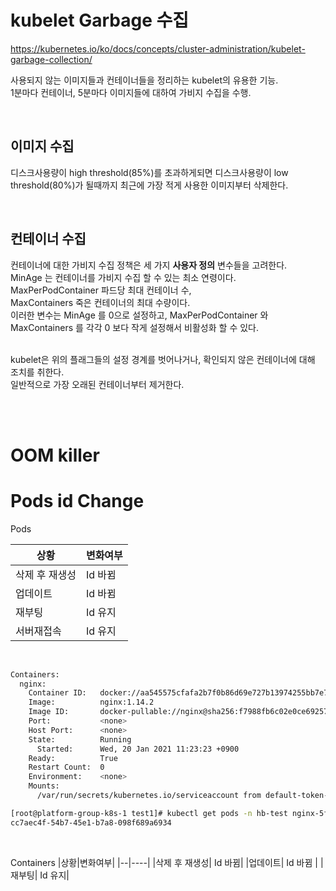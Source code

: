 # kubelet Garbage 수집

<https://kubernetes.io/ko/docs/concepts/cluster-administration/kubelet-garbage-collection/>


사용되지 않는 이미지들과 컨테이너들을 정리하는 kubelet의 유용한 기능. <br>
1분마다 컨테이너, 5분마다 이미지들에 대하여 가비지 수집을 수행.

<br>

## 이미지 수집 
디스크사용량이 high threshold(85%)를 초과하게되면 디스크사용량이 low threshold(80%)가 될때까지 최근에 가장 적게 사용한 이미지부터 삭제한다. 

<br>

## 컨테이너 수집
컨테이너에 대한 가비지 수집 정책은 세 가지 <b>사용자 정의</b> 변수들을 고려한다.<br>
MinAge 는 컨테이너를 가비지 수집 할 수 있는 최소 연령이다. <br>
MaxPerPodContainer 파드당 최대 컨테이너 수,<br>
MaxContainers 죽은 컨테이너의 최대 수량이다.<br> 
이러한 변수는 MinAge 를 0으로 설정하고, MaxPerPodContainer 와 MaxContainers 를 각각 0 보다 작게 설정해서 비활성화 할 수 있다.<br><br>

kubelet은 위의 플래그들의 설정 경계를 벗어나거나, 확인되지 않은 컨테이너에 대해 조치를 취한다.<br>
일반적으로 가장 오래된 컨테이너부터 제거한다. 

<br><br>

# OOM killer 



# Pods id Change

Pods

|상황|변화여부|
|--|----|
|삭제 후 재생성| Id 바뀜|
|업데이트| Id 바뀜 |
|재부팅| Id 유지|
|서버재접속| Id 유지|

<br>

```bash
Containers:
  nginx:
    Container ID:   docker://aa545575cfafa2b7f0b86d69e727b13974255bb7e7c7b9c02c9b6e90ee7975de
    Image:          nginx:1.14.2
    Image ID:       docker-pullable://nginx@sha256:f7988fb6c02e0ce69257d9bd9cf37ae20a60f1df7563c3a2a6abe24160306b8d
    Port:           <none>
    Host Port:      <none>
    State:          Running
      Started:      Wed, 20 Jan 2021 11:23:23 +0900
    Ready:          True
    Restart Count:  0
    Environment:    <none>
    Mounts:
      /var/run/secrets/kubernetes.io/serviceaccount from default-token-k9krb (ro)
```

```bash
[root@platform-group-k8s-1 test1]# kubectl get pods -n hb-test nginx-5f6587f7f8-s2875 -o jsonpath='{.metadata.uid}'
cc7aec4f-54b7-45e1-b7a8-098f689a6934
```






<br>

Containers
|상황|변화여부|
|--|----|
|삭제 후 재생성| Id 바뀜|
|업데이트| Id 바뀜 |
|재부팅| Id 유지|

<br>

